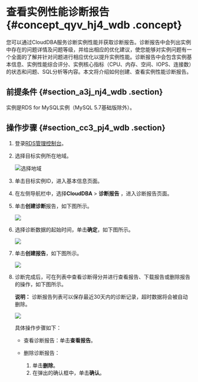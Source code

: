 # 查看实例性能诊断报告 {#concept_qyv_hj4_wdb .concept}

您可以通过CloudDBA服务诊断实例性能并获取诊断报告。诊断报告中会列出实例中存在的问题详情及问题等级，并给出相应的优化建议，使您能够对实例问题有一个全面的了解并针对问题进行相应优化以提升实例性能。诊断报告中会包含实例基本信息、实例性能综合评分、实例核心指标（CPU、内存、空间、IOPS、连接数）的状态和问题、SQL分析等内容。本文将介绍如何创建、查看实例性能诊断报告。

## 前提条件 {#section_a3j_nj4_wdb .section}

实例是RDS for MySQL实例（MySQL 5.7基础版除外）。

## 操作步骤 {#section_cc3_pj4_wdb .section}

1.  登录[RDS管理控制台](https://rds.console.aliyun.com/)。
2.  选择目标实例所在地域。

    ![选择地域](http://static-aliyun-doc.oss-cn-hangzhou.aliyuncs.com/assets/img/7814/155555776236543_zh-CN.png)

3.  单击目标实例ID，进入基本信息页面。
4.  在左侧导航栏中，选择**CloudDBA** \> **诊断报告** ，进入诊断报告页面。
5.  单击**创建诊断**报告，如下图所示。

    ![](http://static-aliyun-doc.oss-cn-hangzhou.aliyuncs.com/assets/img/7912/155555776231540_zh-CN.png)

6.  选择诊断数据的起始时间，单击**确定**，如下图所示。

    ![](http://static-aliyun-doc.oss-cn-hangzhou.aliyuncs.com/assets/img/7912/15555577623092_zh-CN.png)

7.  单击**创建报告**，如下图所示。

    ![](http://static-aliyun-doc.oss-cn-hangzhou.aliyuncs.com/assets/img/7912/15555577623093_zh-CN.png)

8.  诊断完成后，可在列表中查看诊断得分并进行查看报告、下载报告或删除报告的操作，如下图所示。

    **说明：** 诊断报告列表可以保存最近30天内的诊断记录，超时数据将会被自动删除。

    ![](http://static-aliyun-doc.oss-cn-hangzhou.aliyuncs.com/assets/img/7912/155555776231542_zh-CN.png)

    具体操作步骤如下：

    -   查看诊断报告：单击**查看报告**。

    -   删除诊断报告：

        1.  单击**删除**。
        2.  在弹出的确认框中，单击**确认**。

